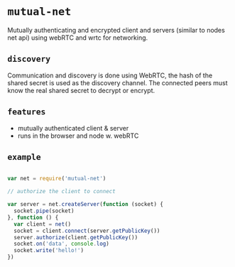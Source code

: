 
# `mutual-net`

Mutually authenticating and encrypted client and servers (similar to nodes net api) using webRTC and wrtc for networking.

## `discovery`

Communication and discovery is done using WebRTC, the hash of the shared secret
 is used as the discovery channel. The connected peers must know the real shared
 secret to decrypt or encrypt.

## `features`

* mutually authenticated client & server
* runs in the browser and node w. webRTC

## `example`

```js

var net = require('mutual-net')

// authorize the client to connect

var server = net.createServer(function (socket) {
  socket.pipe(socket)
}, function () {
  var client = net()
  socket = client.connect(server.getPublicKey())
  server.authorize(client.getPublicKey())
  socket.on('data', console.log)
  socket.write('hello!')
})

```
